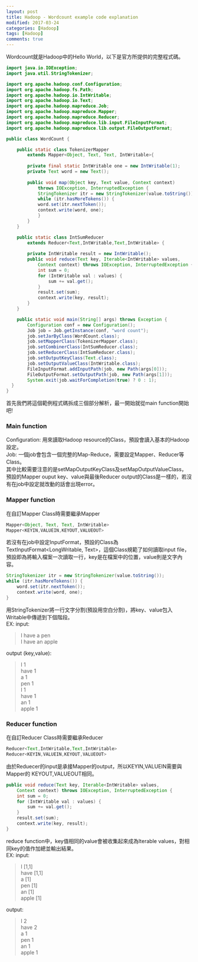 ```yaml
---
layout: post
title: Hadoop - Wordcount example code explanation
modified: 2017-03-24
categories: [Hadoop]
tags: [Hadoop]
comments: true
---
```



Wordcount就是Hadoop中的Hello World，以下是官方所提供的完整程式碼。

```java
import java.io.IOException;
import java.util.StringTokenizer;

import org.apache.hadoop.conf.Configuration;
import org.apache.hadoop.fs.Path;
import org.apache.hadoop.io.IntWritable;
import org.apache.hadoop.io.Text;
import org.apache.hadoop.mapreduce.Job;
import org.apache.hadoop.mapreduce.Mapper;
import org.apache.hadoop.mapreduce.Reducer;
import org.apache.hadoop.mapreduce.lib.input.FileInputFormat;
import org.apache.hadoop.mapreduce.lib.output.FileOutputFormat;

public class WordCount {

    public static class TokenizerMapper
        extends Mapper<Object, Text, Text, IntWritable>{
        
        private final static IntWritable one = new IntWritable(1);
        private Text word = new Text();
    
        public void map(Object key, Text value, Context context)
            throws IOException, InterruptedException {
            StringTokenizer itr = new StringTokenizer(value.toString());
            while (itr.hasMoreTokens()) {
            word.set(itr.nextToken());
            context.write(word, one);
            }
        }
    }

    public static class IntSumReducer
        extends Reducer<Text,IntWritable,Text,IntWritable> {
        
        private IntWritable result = new IntWritable();
        public void reduce(Text key, Iterable<IntWritable> values,
            Context context) throws IOException, InterruptedException {
            int sum = 0;
            for (IntWritable val : values) {
                sum += val.get();
            }
            result.set(sum);
            context.write(key, result);
        }
    }

    public static void main(String[] args) throws Exception {
        Configuration conf = new Configuration();
        Job job = Job.getInstance(conf, "word count");
        job.setJarByClass(WordCount.class);
        job.setMapperClass(TokenizerMapper.class);
        job.setCombinerClass(IntSumReducer.class);
        job.setReducerClass(IntSumReducer.class);
        job.setOutputKeyClass(Text.class);
        job.setOutputValueClass(IntWritable.class);
        FileInputFormat.addInputPath(job, new Path(args[0]));
        FileOutputFormat.setOutputPath(job, new Path(args[1]));
        System.exit(job.waitForCompletion(true) ? 0 : 1);
  }
}
```
首先我們將這個範例程式碼拆成三個部分解析，最一開始就從main function開始吧!
### Main function

Configuration: 用來讀取Hadoop resource的Class，預設會讀入基本的Hadoop設定。  
Job: 一個job會包含一個完整的Map-Reduce，需要設定Mapper、Reducer等Class。  
其中比較需要注意的是setMapOutputKeyClass及setMapOutputValueClass，預設的Mapper ouput key、value與最後Reducer output的Class是一樣的，若沒有在job中設定就改動的話會出現error。  

### Mapper function

在自訂Mapper Class時需要繼承Mapper
```java
Mapper<Object, Text, Text, IntWritable>
Mapper<KEYIN,VALUEIN,KEYOUT,VALUEOUT>
```
若沒有在job中設定InputFormat，預設的Class為TextInputFormat<LongWritable, Text>，這個Class規範了如何讀取input file，預設即為將輸入檔案一次讀取一行，key是在檔案中的位置，value則是文字內容。

```java
StringTokenizer itr = new StringTokenizer(value.toString());
while (itr.hasMoreTokens()) {
    word.set(itr.nextToken());
    context.write(word, one);
}
```
用StringTokenizer將一行文字分割(預設用空白分割)，將key、value包入Writable中傳遞到下個階段。  
EX:
input: 
> I have a pen  
> I have an apple  

output (key,value):
> I  1  
> have  1  
> a  1  
> pen  1  
> I  1  
> have  1  
> an  1  
> apple  1  

### Reducer function

在自訂Reducer Class時需要繼承Reducer
```java
Reducer<Text,IntWritable,Text,IntWritable>
Reducer<KEYIN,VALUEIN,KEYOUT,VALUEOUT>
```
由於Reduecer的input是承接Mapper的output，所以KEYIN,VALUEIN需要與Mapper的 KEYOUT,VALUEOUT相同。  
```java
public void reduce(Text key, Iterable<IntWritable> values,
    Context context) throws IOException, InterruptedException {
    int sum = 0;
    for (IntWritable val : values) {
        sum += val.get();
    }
    result.set(sum);
    context.write(key, result);
}
```
reduce function中，key值相同的value會被收集起來成為Iterable<IntWritable> values，對相同key的值作加總並輸出結果。  
EX:
input:
> I  [1,1]  
> have  [1,1]  
> a  [1]  
> pen  [1]  
> an  [1]  
> apple  [1]  

output:
> I  2  
> have  2  
> a  1  
> pen  1  
> an  1  
> apple  1  



